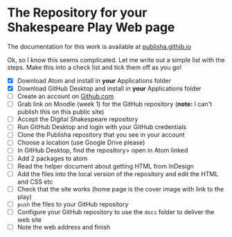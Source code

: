 # The Repository for your Shakespeare Play Web page

The documentation for this work is available at [publisha.githib.io][41511828]

  [41511828]: https://publisha.github.io/pages/create_speare_play_web/ "Look at this on the Publisha web site"

  Ok, so I know this seems complicated. Let me write out a simple list with the steps. Make this into a check list and tick them off as you go!

  - [x] Download Atom and install in **your** Applications folder
  - [x] Download GitHub Desktop and install in **your** Applications folder
  - [ ] Create an account on [Github.com][fc57320f]
  - [ ] Grab link on Moodle (week 1) for the GitHub repository (**note:** I can't publish this on this public site)
  - [ ] Accept the Digital Shakespeare repository
  - [ ] Run GitHub Desktop and login with your GitHub credentials
  - [ ] Clone the Publisha repository that you see in your account
  - [ ] Choose a location (use Google Drive please)
  - [ ] In GitHub Desktop, find the repository> open in Atom linked
  - [ ] Add 2 packages to atom
  - [ ] Read the helper document about getting HTML from InDesign
  - [ ] Add the files into the local version of the repository and edit the HTML and CSS etc
  - [ ] Check that the site works (home page is the cover image with link to the play)
  - [ ] `push` the files to your GitHub repository
  - [ ] Configure your GitHub repository to use the `docs` folder to deliver the web site
  - [ ] Note the web address and finish

  [fc57320f]: https://www.github.com "Create the account"
